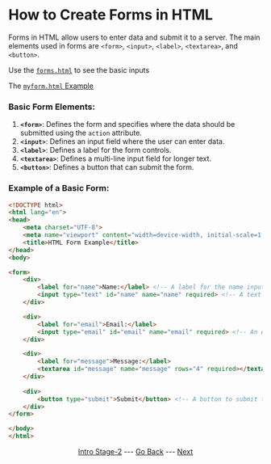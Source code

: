 # How to Create Forms in HTML

Forms in HTML allow users to enter data and submit it to a server. The main elements used in forms are `<form>`, `<input>`, `<label>`, `<textarea>`, and `<button>`.

Use the [`forms.html`](/Stage-2/documents/forms-html/forms.html) to see the basic inputs

The [`myform.html` Example](/Stage-2/documents/forms-html/myform.html)

### Basic Form Elements:
1. **`<form>`**: Defines the form and specifies where the data should be submitted using the `action` attribute.
2. **`<input>`**: Defines an input field where the user can enter data.
3. **`<label>`**: Defines a label for the form controls.
4. **`<textarea>`**: Defines a multi-line input field for longer text.
5. **`<button>`**: Defines a button that can submit the form.

### Example of a Basic Form:

```html
<!DOCTYPE html>
<html lang="en">
<head>
    <meta charset="UTF-8">
    <meta name="viewport" content="width=device-width, initial-scale=1.0">
    <title>HTML Form Example</title>
</head>
<body>

<form>
    <div>
        <label for="name">Name:</label> <!-- A label for the name input -->
        <input type="text" id="name" name="name" required> <!-- A text input for the user's name -->
    </div>

    <div>
        <label for="email">Email:</label>
        <input type="email" id="email" name="email" required> <!-- An email input field -->
    </div>

    <div>
        <label for="message">Message:</label>
        <textarea id="message" name="message" rows="4" required></textarea> <!-- A text area for multi-line input -->
    </div>
   
    <div>
        <button type="submit">Submit</button> <!-- A button to submit the form -->
    </div>
</form>

</body>
</html>
```

<div align="center">

[Intro Stage-2](/Stage-2/) --- [Go Back](/Stage-2/Tables-in-HTML.md)  ---  [Next](/Stage-2/Final-Website.md)

</div>


